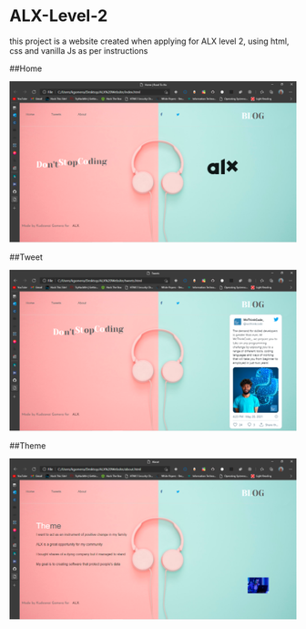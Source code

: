 # ALX-Level-2
this project is a website created when applying for ALX level 2, using html, css and vanilla Js as per instructions

##Home

![Hypertube Image](./home.png)

##Tweet

![Hypertube Image](./tweet.png)

##Theme

![Hypertube Image](./about.png)
